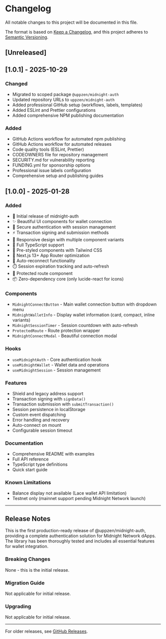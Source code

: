 # Changelog

All notable changes to this project will be documented in this file.

The format is based on [Keep a Changelog](https://keepachangelog.com/en/1.0.0/),
and this project adheres to [Semantic Versioning](https://semver.org/spec/v2.0.0.html).

## [Unreleased]

## [1.0.1] - 2025-10-29

### Changed
- Migrated to scoped package `@uppzen/midnight-auth`
- Updated repository URLs to `uppzen/midnight-auth`
- Added professional GitHub setup (workflows, labels, templates)
- Added ESLint and Prettier configurations
- Added comprehensive NPM publishing documentation

### Added
- GitHub Actions workflow for automated npm publishing
- GitHub Actions workflow for automated releases
- Code quality tools (ESLint, Prettier)
- CODEOWNERS file for repository management
- SECURITY.md for vulnerability reporting
- FUNDING.yml for sponsorship options
- Professional issue labels configuration
- Comprehensive setup and publishing guides

## [1.0.0] - 2025-01-28

### Added

- 🎉 Initial release of midnight-auth
- ✨ Beautiful UI components for wallet connection
- 🔐 Secure authentication with session management
- ⚡ Transaction signing and submission methods
- 📱 Responsive design with multiple component variants
- 🔧 Full TypeScript support
- 🎨 Pre-styled components with Tailwind CSS
- 🚀 Next.js 13+ App Router optimization
- 🔄 Auto-reconnect functionality
- ⏱️ Session expiration tracking and auto-refresh
- 🎯 Protected route component
- 📦 Zero-dependency core (only lucide-react for icons)

### Components

- `MidnightConnectButton` - Main wallet connection button with dropdown menu
- `MidnightWalletInfo` - Display wallet information (card, compact, inline variants)
- `MidnightSessionTimer` - Session countdown with auto-refresh
- `ProtectedRoute` - Route protection wrapper
- `MidnightConnectModal` - Beautiful connection modal

### Hooks

- `useMidnightAuth` - Core authentication hook
- `useMidnightWallet` - Wallet data and operations
- `useMidnightSession` - Session management

### Features

- Shield and legacy address support
- Transaction signing with `signData()`
- Transaction submission with `submitTransaction()`
- Session persistence in localStorage
- Custom event dispatching
- Error handling and recovery
- Auto-connect on mount
- Configurable session timeout

### Documentation

- Comprehensive README with examples
- Full API reference
- TypeScript type definitions
- Quick start guide

### Known Limitations

- Balance display not available (Lace wallet API limitation)
- Testnet only (mainnet support pending Midnight Network launch)

---

## Release Notes

This is the first production-ready release of @uppzen/midnight-auth, providing a complete authentication solution for Midnight Network dApps. The library has been thoroughly tested and includes all essential features for wallet integration.

### Breaking Changes

None - this is the initial release.

### Migration Guide

Not applicable for initial release.

### Upgrading

Not applicable for initial release.

---

For older releases, see [GitHub Releases](https://github.com/uppzen/midnight-auth/releases).
